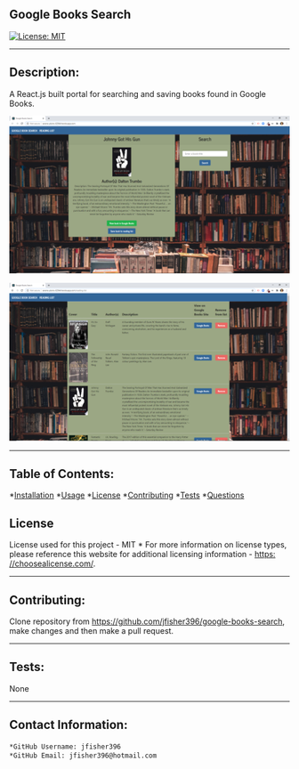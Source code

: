  ## Google Books Search

  [![License: MIT](https://img.shields.io/badge/License-MIT-yellow.svg)](https://opensource.org/licenses/MIT)
  
---

  ## Description:

  A React.js built portal for searching and saving books found in Google Books.
  
  ![GitHub Logo](/media/Screenshot%20(101).png)
  
  ![GitHub Logo](/media/Screenshot%20(102).png)

  ---

  ## Table of Contents:
  *[Installation](#Installation) 
  *[Usage](#Usage)
  *[License](#License)
  *[Contributing](#Contribution)
  *[Tests](#Tests) 
  *[Questions](#Contact-Information)


  ## License
  License used for this project - MIT
    * For more information on license types, please reference this website
  for additional licensing information - [https: //choosealicense.com/](https://choosealicense.com/).

---

  ## Contributing:

  Clone repository from https://github.com/jfisher396/google-books-search, make changes and then make a pull request.

---

  ## Tests:
  None

---

  ## Contact Information:
    *GitHub Username: jfisher396
    *GitHub Email: jfisher396@hotmail.com
  
